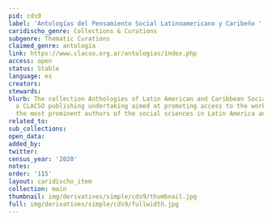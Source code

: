 ```yaml
---
pid: cds9
label: 'Antologías del Pensamiento Social Latinoamericano y Caribeño '
caridischo_genre: Collections & Curations
subgenre: Thematic Curations
claimed_genre: antología
link: https://www.clacso.org.ar/antologias/index.php
access: open
status: Stable
language: es
creators:
stewards:
blurb: The collection Anthologies of Latin American and Caribbean Social Thought is
  a CLACSO publishing undertaking aimed at promoting access to the work of some of
  the most prominent authors of the social sciences in Latin America and the Caribbean.
related_to:
sub_collections:
open_data:
added_by:
twitter:
census_year: '2020'
notes:
order: '115'
layout: caridischo_item
collection: main
thumbnail: img/derivatives/simple/cds9/thumbnail.jpg
full: img/derivatives/simple/cds9/fullwidth.jpg
---
```

